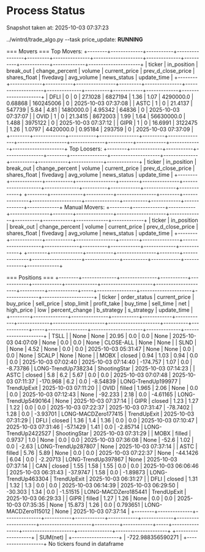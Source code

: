 # Process Status

Snapshot taken at: 2025-10-03 07:37:23

../wintrd/trade_algo.py --task price_update: **RUNNING**

=== Movers ===
Top Movers:
+--------+-------------+-----------+----------------+---------+---------------+--------------------+--------------+----------+------------+-------------+---------------------+
| ticker | in_position | break_out | change_percent |  volume | current_price | prev_d_close_price | shares_float | fivedavg | avg_volume | news_status |     update_time     |
+--------+-------------+-----------+----------------+---------+---------------+--------------------+--------------+----------+------------+-------------+---------------------+
|  DFLI  |      0      |     0     |    27.1028     | 6827194 |      1.36     |        1.07        |  4290000.0   | 0.68868  | 160245006  |      0      | 2025-10-03 07:37:08 |
|  ASTC  |      1      |     0     |    21.4137     |  547739 |      5.84     |        4.81        |  1480000.0   | 4.95342  |   64836    |      0      | 2025-10-03 07:37:07 |
|  OVID  |      1      |     0     |    21.3415     | 8672003 |      1.99     |        1.64        |  56630000.0  |  1.488   |  3975122   |      0      | 2025-10-03 07:37:12 |
|  GIPR  |      1      |     0     |    16.6991     | 3122475 |      1.26     |       1.0797       |  4420000.0   | 0.95184  |   293759   |      0      | 2025-10-03 07:37:09 |
+--------+-------------+-----------+----------------+---------+---------------+--------------------+--------------+----------+------------+-------------+---------------------+
Top Loosers:
+--------+-------------+-----------+----------------+--------+---------------+--------------------+--------------+----------+------------+-------------+-------------+
| ticker | in_position | break_out | change_percent | volume | current_price | prev_d_close_price | shares_float | fivedavg | avg_volume | news_status | update_time |
+--------+-------------+-----------+----------------+--------+---------------+--------------------+--------------+----------+------------+-------------+-------------+
+--------+-------------+-----------+----------------+--------+---------------+--------------------+--------------+----------+------------+-------------+-------------+
Manual Movers:
+--------+-------------+-----------+----------------+--------+---------------+--------------------+--------------+----------+------------+-------------+-------------+
| ticker | in_position | break_out | change_percent | volume | current_price | prev_d_close_price | shares_float | fivedavg | avg_volume | news_status | update_time |
+--------+-------------+-----------+----------------+--------+---------------+--------------------+--------------+----------+------------+-------------+-------------+
+--------+-------------+-----------+----------------+--------+---------------+--------------------+--------------+----------+------------+-------------+-------------+

=== Positions ===
+--------+--------------+---------------+-----------+------------+------------+-------------+---------------------+---------------------+----------+------------+-----+----------------+---------------------+--------------+---------------------+
| ticker | order_status | current_price | buy_price | sell_price | stop_limit | profit_take |       buy_time      |      sell_time      |   net    | high_price | low | percent_change |      b_strategy     |  s_strategy  |     update_time     |
+--------+--------------+---------------+-----------+------------+------------+-------------+---------------------+---------------------+----------+------------+-----+----------------+---------------------+--------------+---------------------+
|  TSLL  |              |      None     |    None   |   20.95    |    0.0     |     0.0     |         None        | 2025-10-03 04:07:09 |   None   |    0.0     | 0.0 |      None      |      CLOSE-ALL      |     None     |         None        |
|  SLND  |              |      None     |    4.52   |    None    |    0.0     |     0.0     | 2025-10-03 05:31:47 |         None        |   None   |    0.0     | 0.0 |      None      |        SCALP        |     None     |         None        |
|  MOBX  |    closed    |      0.94     |    1.03   |    0.94    |    0.0     |     0.0     | 2025-10-03 07:02:40 | 2025-10-03 07:14:40 | -174.757 |    1.07    | 0.0 |    -8.73786    |  LONG-TrendUp738234 | ShootingStar | 2025-10-03 07:14:23 |
|  ASTC  |    closed    |      5.8      |    6.2    |    5.67    |    0.0     |     0.0     | 2025-10-03 07:07:48 | 2025-10-03 07:11:37 | -170.968 |    6.2     | 0.0 |    -8.54839    |  LONG-TrendUp199977 | TrendUpExit  | 2025-10-03 07:11:20 |
|  OVID  |    filled    |     1.965     |    2.06   |    None    |    0.0     |     0.0     | 2025-10-03 07:12:43 |         None        | -92.233  |    2.18    | 0.0 |    -4.61165    | LONG-TrendUp5490164 |     None     | 2025-10-03 07:37:14 |
|  GIPR  |    closed    |      1.23     |    1.27   |    1.22    |    0.0     |     0.0     | 2025-10-03 07:22:37 | 2025-10-03 07:31:47 | -78.7402 |    1.28    | 0.0 |    -3.93701    | LONG-MACDZero177415 | TrendUpExit  | 2025-10-03 07:31:29 |
|  DFLI  |    closed    |      1.36     |    1.4    |    1.36    |    0.0     |     0.0     | 2025-10-03 07:10:47 | 2025-10-03 07:31:46 | -57.1429 |    1.41    | 0.0 |    -2.85714    | LONG-TrendUp2422527 | ShootingStar | 2025-10-03 07:31:29 |
|  MOBX  |    filled    |     0.9737    |    1.0    |    None    |    0.0     |     0.0     | 2025-10-03 07:36:08 |         None        |  -52.6   |    1.02    | 0.0 |     -2.63      |  LONG-TrendUp287807 |     None     | 2025-10-03 07:37:14 |
|  ASTC  |    filled    |      5.76     |    5.89   |    None    |    0.0     |     0.0     | 2025-10-03 07:22:37 |         None        | -44.1426 |    6.04    | 0.0 |    -2.20713    |  LONG-TrendUp397867 |     None     | 2025-10-03 07:37:14 |
|  CAN   |    closed    |      1.55     |    1.58   |    1.55    |    0.0     |     0.0     | 2025-10-03 06:06:46 | 2025-10-03 06:31:43 | -37.9747 |    1.58    | 0.0 |    -1.89873    |  LONG-TrendUp463304 | TrendUpExit  | 2025-10-03 06:31:27 |
|  DFLI  |    closed    |      1.31     |    1.32   |    1.3     |    0.0     |     0.0     | 2025-10-03 06:14:39 | 2025-10-03 06:29:50 | -30.303  |    1.34    | 0.0 |    -1.51515    | LONG-MACDZero185441 | TrendUpExit  | 2025-10-03 06:29:33 |
|  GIPR  |    filled    |      1.27     |    1.26   |    None    |    0.0     |     0.0     | 2025-10-03 07:35:35 |         None        |  15.873  |    1.26    | 0.0 |    0.793651    | LONG-MACDZero115012 |     None     | 2025-10-03 07:37:14 |
+--------+--------------+---------------+-----------+------------+------------+-------------+---------------------+---------------------+----------+------------+-----+----------------+---------------------+--------------+---------------------+
+-------------------+
|      SUM(net)     |
+-------------------+
| -722.988356590271 |
+-------------------+
No tickers found in dataframe

